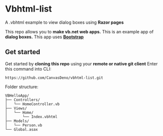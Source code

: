 # Vbhtml-list
A .vbhtml example to view dialog boxes using **Razor pages**

This repo allows you to **make vb.net web apps.** This is an example app of **dialog boxes.** 
This app uses **[Bootstrap](https://getbootstrap.com/)**

## Get started

Get started by **cloning this repo** using your **remote or native git client**
Enter this command into CLI:
```git
https://github.com/CanvasDeno/vbhtml-list.git
```

Folder structure:
```
VBHelloApp/
├── Controllers/
│   └── HomeController.vb
├── Views/
│   └── Home/
│       └── Index.vbhtml
├── Models/
│   └── Person.vb
└── Global.asax

```
